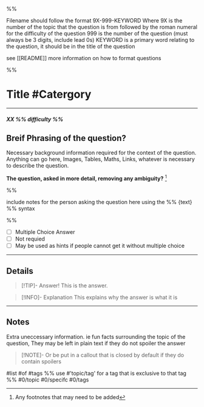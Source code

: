 %% 

Filename should follow the format 9X-999-KEYWORD
Where 9X is the number of the topic that the question is from
followed by the roman numeral for the difficulty of the question
999 is the number of the question (must always be 3 digits, include lead 0s)
KEYWORD is a primary word relating to the question, it should be in the title of the question

see [[README]] more information on how to format questions

%%

# Title  #Catergory
---
##### XX %% difficulty %%
## Breif Phrasing of the question?
Necessary background information required for the context of the question. Anything can go here, Images, Tables, Maths, Links, whatever is necessary to describe the question.

**The question, asked in more detail, removing any ambiguity?** [^1]

[^1]: Any footnotes that may need to be added

%%

include notes for the person asking the question here
using the \%\% {text} \%\% syntax 

%% 

- [ ] Multiple Choice Answer
- [ ] Not requied
- [ ] May be used as hints if people cannot get it without multiple choice

---
## Details

> [!TIP]- Answer!
> This is the answer.

> [!INFO]- Explanation
> This explains why the answer is what it is

---
## Notes

Extra uneccessary information. ie fun facts surrounding the topic of the question, They may be left in plain text if they do not spoiler the answer

> [!NOTE]-
> Or be put in a callout that is closed by default if they do contain spoilers

#list #of #tags %% use #'topic/tag' for a tag that is exclusive to that tag %%
#0/topic #0/specifc #0/tags

